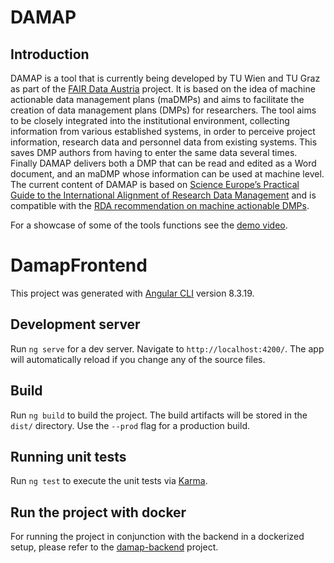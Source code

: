 # DAMAP

## Introduction

DAMAP is a tool that is currently being developed by TU Wien and TU Graz as part of the
[FAIR Data Austria](https://forschungsdaten.at/fda/) project.
It is based on the idea of machine actionable data management plans (maDMPs) and aims to facilitate the
creation of data management plans (DMPs) for researchers.
The tool aims to be closely integrated into the institutional environment, collecting information from
various established systems, in order to perceive project information, research data and personnel data
from existing systems.
This saves DMP authors from having to enter the same data several times.
Finally DAMAP delivers both a DMP that can be read and edited as a Word document, and an maDMP whose
information can be used at machine level. The current content of DAMAP is based on
[Science Europe’s Practical Guide to the International Alignment of Research Data Management](https://www.tuwien.at/fileadmin/Assets/forschung/Zentrum_Forschungsdatenmanagement/pdf-Sammlung/se_rdm_practical_guide_extended_final_2021.pdf)
and is compatible with the [RDA recommendation on machine actionable DMPs](https://zenodo.org/record/4036060#.Yk20vjWxVaR).

For a showcase of some of the tools functions see the [demo video](https://youtu.be/IxQzqy26ZO4).

# DamapFrontend

This project was generated with [Angular CLI](https://github.com/angular/angular-cli) version 8.3.19.

## Development server

Run `ng serve` for a dev server. Navigate to `http://localhost:4200/`. The app will automatically reload if you change any of the source files.

## Build

Run `ng build` to build the project. The build artifacts will be stored in the `dist/` directory. Use the `--prod` flag for a production build.

## Running unit tests

Run `ng test` to execute the unit tests via [Karma](https://karma-runner.github.io).

## Run the project with docker

For running the project in conjunction with the backend in a dockerized setup,
please refer to the [damap-backend]() project.
